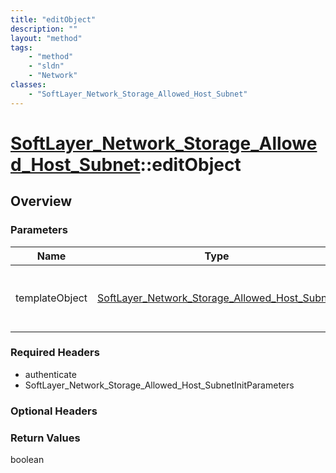 ```yaml
---
title: "editObject"
description: ""
layout: "method"
tags:
    - "method"
    - "sldn"
    - "Network"
classes:
    - "SoftLayer_Network_Storage_Allowed_Host_Subnet"
---
```

# [SoftLayer_Network_Storage_Allowed_Host_Subnet](/reference/services/SoftLayer_Network_Storage_Allowed_Host_Subnet)::editObject




## Overview 


### Parameters 
|Name | Type | Description |
| --- | --- | --- |
|templateObject| <a href='/reference/datatypes/SoftLayer_Network_Storage_Allowed_Host_Subnet'>SoftLayer_Network_Storage_Allowed_Host_Subnet </a>| A skeleton SoftLayer_Network_Storage_Allowed_Host_Subnet object with only the properties defined that you wish to change. Unchanged properties are left alone.|


### Required Headers
* authenticate
* SoftLayer_Network_Storage_Allowed_Host_SubnetInitParameters

### Optional Headers

### Return Values
boolean

